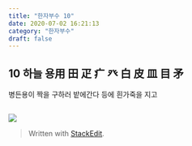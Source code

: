 ```yaml
---
title: "한자부수 10"
date: 2020-07-02 16:21:13
category: "한자부수"
draft: false
---
```

## 10 하늘 용用 田 疋 疒 癶 白 皮 皿 目 矛 
병든용이 짝을 구하러 밭에간다
등에 흰가죽을 지고
##
![](https://i.ibb.co/xY6TG1J/2020-07-03-2-42-28.png)

> Written with [StackEdit](https://stackedit.io/).
<!--stackedit_data:
eyJoaXN0b3J5IjpbLTIwNDI1NTQ5NjAsLTE2NjY2MTM4MjBdfQ
==
-->